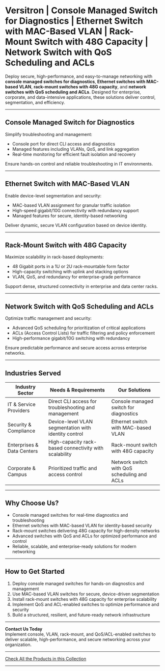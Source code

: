 # Versitron | Console Managed Switch for Diagnostics | Ethernet Switch with MAC-Based VLAN | Rack-Mount Switch with 48G Capacity | Network Switch with QoS Scheduling and ACLs

Deploy secure, high-performance, and easy-to-manage networking with **console managed switches for diagnostics**, **Ethernet switches with MAC-based VLAN**, **rack-mount switches with 48G capacity**, and **network switches with QoS scheduling and ACLs**. Designed for enterprise, corporate, and data-intensive applications, these solutions deliver control, segmentation, and efficiency.

---

## Console Managed Switch for Diagnostics

Simplify troubleshooting and management:

- Console port for direct CLI access and diagnostics  
- Managed features including VLANs, QoS, and link aggregation  
- Real-time monitoring for efficient fault isolation and recovery  

Ensure hands-on control and reliable troubleshooting in IT environments.

---

## Ethernet Switch with MAC-Based VLAN

Enable device-level segmentation and security:

- MAC-based VLAN assignment for granular traffic isolation  
- High-speed gigabit/10G connectivity with redundancy support  
- Managed features for secure, identity-based networking  

Deliver dynamic, secure VLAN configuration based on device identity.

---

## Rack-Mount Switch with 48G Capacity

Maximize scalability in rack-based deployments:

- 48 Gigabit ports in a 1U or 2U rack-mountable form factor  
- High-capacity switching with uplink and stacking options  
- VLAN, QoS, and redundancy for enterprise-grade performance  

Support dense, structured connectivity in enterprise and data center racks.

---

## Network Switch with QoS Scheduling and ACLs

Optimize traffic management and security:

- Advanced QoS scheduling for prioritization of critical applications  
- ACLs (Access Control Lists) for traffic filtering and policy enforcement  
- High-performance gigabit/10G switching with redundancy  

Ensure predictable performance and secure access across enterprise networks.

---

## Industries Served

| Industry Sector           | Needs & Requirements                                    | Our Solutions                             |
|---------------------------|---------------------------------------------------------|-------------------------------------------|
| IT & Service Providers    | Direct CLI access for troubleshooting and management    | Console managed switch for diagnostics     |
| Security & Compliance     | Device-level VLAN segmentation with identity control    | Ethernet switch with MAC-based VLAN        |
| Enterprises & Data Centers| High-capacity rack-based connectivity with scalability | Rack-mount switch with 48G capacity        |
| Corporate & Campus        | Prioritized traffic and access control                  | Network switch with QoS scheduling and ACLs|

---

## Why Choose Us?

- Console managed switches for real-time diagnostics and troubleshooting  
- Ethernet switches with MAC-based VLAN for identity-based security  
- Rack-mount switches delivering 48G capacity for high-density networks  
- Advanced switches with QoS and ACLs for optimized performance and control  
- Reliable, scalable, and enterprise-ready solutions for modern networking  

---

## How to Get Started

1. Deploy console managed switches for hands-on diagnostics and management  
2. Use MAC-based VLAN switches for secure, device-driven segmentation  
3. Install rack-mount switches with 48G capacity for enterprise scalability  
4. Implement QoS and ACL-enabled switches to optimize performance and security  
5. Build a structured, resilient, and future-ready network infrastructure  

---

**Contact Us Today**  
Implement console, VLAN, rack-mount, and QoS/ACL-enabled switches to deliver scalable, high-performance, and secure networking across your organization.

---

[Check All the Products in this Collection](https://www.versitron.com/collections/modular-switch)

---
